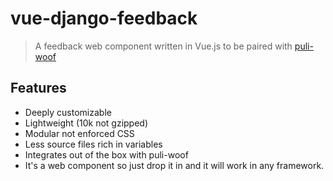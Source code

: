 # vue-django-feedback
  > A feedback web component written in Vue.js to be paired with [puli-woof](https://github.com/pulilab/puli-woof)

## Features
  - Deeply customizable
  - Lightweight (10k not gzipped)
  - Modular not enforced CSS
  - Less source files rich in variables
  - Integrates out of the box with puli-woof
  - It's a web component so just drop it in and it will work in any framework.
